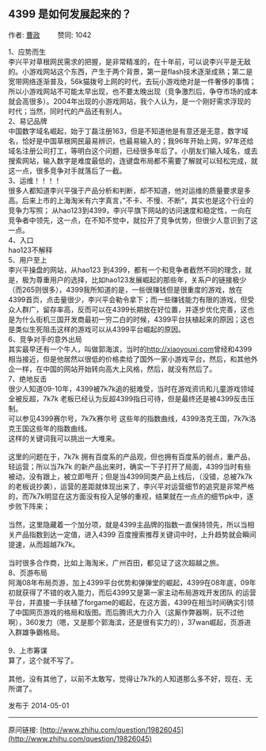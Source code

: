 ## 4399 是如何发展起来的？

作者: [曹政](http://www.zhihu.com/people/cao-zheng)&nbsp;&nbsp;&nbsp;&nbsp;&nbsp;&nbsp;&nbsp;&nbsp; 赞同: 1042


1、应势而生<br>李兴平对草根网民需求的把握，是非常精准的，在十年前，可以说李兴平是无敌的。小游戏网站这个东西，产生于两个背景，第一是flash技术逐渐成熟；第二是宽带网络逐渐普及，56k猫拨号上网的时代，去玩小游戏绝对是一件奢侈的事情；所以小游戏网站不可能太早出现，也不要太晚出现（竞争激烈后，争夺市场的成本就会高很多）。2004年出现的小游戏网站，我个人认为，是一个刚好需求浮现的时代；当然，同时代的产品还有别人。<br>2、易记品牌<br>中国数字域名崛起，始于丁磊注册163，但是不知道他是有意还是无意，数字域名，恰好是中国草根网民最易辨识，也最易输入的；我96年开始上网，97年还给域名注册公司打工，等明白这个问题，已经很多年后了。小朋友们输入域名，或去搜索网站，输入数字是难度最低的，连键盘布局都不需要了解就可以轻松完成，就这一点，很多竞争对手就落后了一截。<br>3、运维！！！！<br>很多人都知道李兴平强于产品分析和判断，却不知道，他对运维的质量要求是多高。后来上市的上海淘米有六字真言，”不卡、不慢、不断“，其实也是这个行业的竞争力写照； 从hao123到4399，李兴平旗下网站的访问速度和稳定性，一向在竞争者中领先，这一点，在不知不觉中，就拉开了竞争优势，但很少人意识到了这一点。<br>4、入口<br>hao123不解释<br>5、用户至上<br>李兴平操盘的网站，从hao123 到4399，都有一个和竞争者截然不同的理念，就是，极为尊重用户的选择，比如hao123发展崛起的那些年，关系户的链接极少（而265则很多），4399我所知道的是，一些很赚钱但是很重度的游戏，放在4399首页，点击量很少，李兴平会勒令拿下；而一些赚钱能力有限的游戏，但受众人群广，留存率高，反而可以在4399长期放在好位置，并逐步优化完善，这也是为什么街机三国开发商最初一穷二白的时候，4399平台扶植起来的原因；这也是类似生死阻击这样的游戏可以从4399平台崛起的原因。<br>6、竞争对手的意外出局<br>其实最早还有一个牛人，叫做郭海滨，当时的<a href="http://xiaoyouxi.com" class=" external" target="_blank" rel="nofollow noreferrer"><span class="invisible">http://</span><span class="visible">xiaoyouxi.com</span><span class="invisible"></span><i class="icon-external"></i></a>曾经和4399相当接近，但是他居然以很低的价格卖给了国外一家小游戏平台，然后，和其他外企一样，在中国的网站开始转向高大上风格，然后，就没有然后了。<br>7、绝地反击<br>很少人知道09-10年，4399被7k7k追的挺难受，当时在游戏资讯和儿童游戏领域全被反超，7k7k 老板已经认为反超4399指日可待，但是最终还是被4399反击压制。<br>可以参见4399赛尔号，7k7k赛尔号 这些年的指数曲线，4399洛克王国，7k7k洛克王国这些年的指数曲线。<br>这样的关键词我可以挑出一大堆来。<br><br>这里的问题在于，7k7k 拥有百度系的产品观，但也拥有百度系的弱点，重产品，轻运营；所以当7k7k 的新产品出来时，确实一下子打开了局面，4399当时有些被动，没有跟上，被立即甩开；但是当4399同类产品上线后，（没错，总被7k7k 的老板说抄袭），运营的差距就体现出来了，李兴平对运营细节的追究是非常严格的，而7k7k明显在这方面没有投入足够的重视，结果就在一点点的细节pk中，逐步败下阵来；<br><br>当然，这里隐藏着一个加分项，就是4399主品牌的指数一直保持领先，所以当相关产品指数到达一定值，进入4399 百度搜索推荐关键词中时，上升趋势就会瞬间提速，从而超越7k7k。<br><br>当时很多合作商，比如上海淘米，广州百田，都见证了这次超越之旅。<br>8、页游布局<br>阿海08年布局页游，加上4399平台优势和弹弹堂的崛起，4399在08年底，09年初就获得了不错的收入能力，而后4399又是第一家主动布局游戏开发团队 的运营平台，并直接一手扶植了forgame的崛起，在这方面，4399在相当时间确实引领了中国网页游戏的格局和版图。而后腾讯大力介入（这厮作弊器啊，玩不过他啊），360发力（嗯，又是那个郭海滨，还是很有实力的），37wan崛起，页游进入群雄争霸格局。<br><br>9、上市筹谋<br>算了，这个就不写了。<br><br>其他，没有其他了，以前不太敢写，觉得让7k7k的人知道那么多不好，现在、无所谓了。



发布于 2014-05-01



---
原问链接: [http://www.zhihu.com/question/19826045](http://www.zhihu.com/question/19826045)